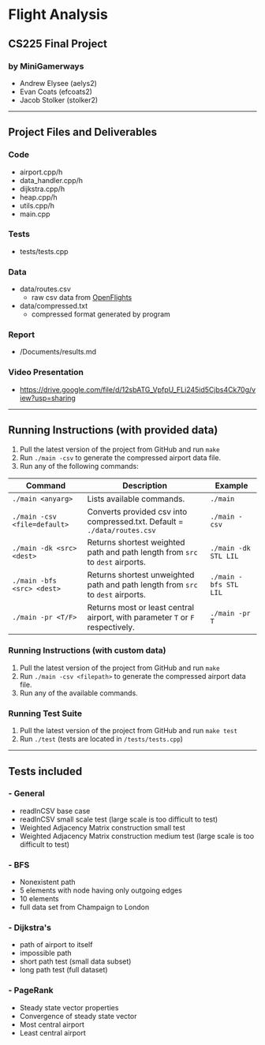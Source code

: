 # Flight Analysis
## CS225 Final Project 
### by MiniGamerways
- Andrew Elysee (aelys2)
- Evan Coats (efcoats2)
- Jacob Stolker (stolker2)

---
## Project Files and Deliverables
### Code
- airport.cpp/h
- data_handler.cpp/h
- dijkstra.cpp/h
- heap.cpp/h
- utils.cpp/h
- main.cpp

### Tests
- tests/tests.cpp
### Data
- data/routes.csv
    - raw csv data from [OpenFlights](https://www.kaggle.com/datasets/open-flights/flight-route-database)
- data/compressed.txt
    - compressed format generated by program

### Report
- /Documents/results.md
### Video Presentation
- https://drive.google.com/file/d/12sbATG_VpfpU_FLi245id5Cjbs4Ck70g/view?usp=sharing

---
## Running Instructions (with provided data)

1. Pull the latest version of the project from GitHub and run `make` 
2. Run `./main -csv` to generate the compressed airport data file.
3. Run any of the following commands:

| Command                     | Description                                                                    | Example               |
| --------------------------- | ------------------------------------------------------------------------------ | --------------------- |
| `./main <anyarg>`           | Lists available commands.                                                      | `./main`              |
| `./main -csv <file=default>`| Converts provided csv into compressed.txt. Default = `./data/routes.csv`       | `./main -csv`         |
| `./main -dk <src> <dest>`   | Returns shortest weighted path and path length from `src` to `dest` airports.  | `./main -dk STL LIL`  |
| `./main -bfs <src> <dest>`  | Returns shortest unweighted path and path length from `src` to `dest` airports.| `./main -bfs STL LIL` |
| `./main -pr <T/F>`          | Returns most or least central airport, with parameter `T` or `F` respectively. | `./main -pr T`        |
### Running Instructions (with custom data)
1. Pull the latest version of the project from GitHub and run `make` 
2. Run `./main -csv <filepath>` to generate the compressed airport data file.
3. Run any of the available commands.

### Running Test Suite
1. Pull the latest version of the project from GitHub and run `make test` 
2. Run `./test` (tests are located in `/tests/tests.cpp`)
---
## Tests included

### - General
   - readInCSV base case
   - readInCSV small scale test (large scale is too difficult to test)
   - Weighted Adjacency Matrix construction small test
   - Weighted Adjacency Matrix construction medium test (large scale is too difficult to test)
### - BFS
   - Nonexistent path
   - 5 elements with node having only outgoing edges
   - 10 elements
   - full data set from Champaign to London
### - Dijkstra's 
   - path of airport to itself
   - impossible path
   - short path test (small data subset)
   - long path test (full dataset)

### - PageRank
   - Steady state vector properties
   - Convergence of steady state vector
   - Most central airport
   - Least central airport
